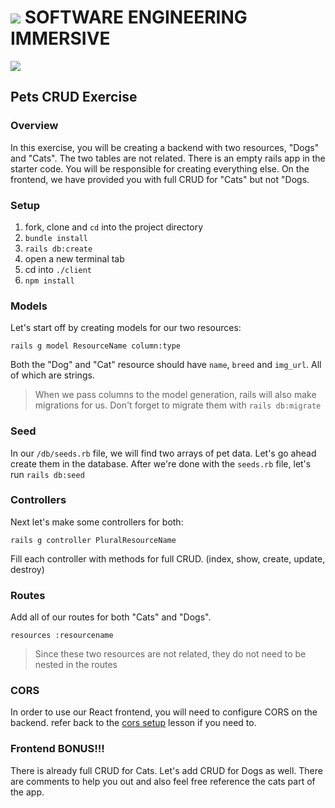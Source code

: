 # ![](https://ga-dash.s3.amazonaws.com/production/assets/logo-9f88ae6c9c3871690e33280fcf557f33.png)  SOFTWARE ENGINEERING IMMERSIVE

![](https://media1.giphy.com/media/hPyONzUYJhLZS/giphy.gif)

## Pets CRUD Exercise

### Overview

In this exercise, you will be creating a backend with two resources, "Dogs" and "Cats". The two tables are not related. There is an empty rails app in the starter code. You will be responsible for creating everything else. On the frontend, we have provided you with full CRUD for "Cats" but not "Dogs.

### Setup

1. fork, clone and `cd` into the project directory
1. `bundle install`
1. `rails db:create`
1. open a new terminal tab
1. cd into `./client`
1. `npm install`

### Models

Let's start off by creating models for our two resources:

`rails g model ResourceName column:type`

Both the "Dog" and "Cat" resource should have `name`, `breed` and `img_url`. All of which are strings.

> When we pass columns to the model generation, rails will also make migrations for us. Don't forget to migrate them with `rails db:migrate`
 
### Seed

In our `/db/seeds.rb` file, we will find two arrays of pet data. Let's go ahead create them in the database. After we're done with the `seeds.rb` file, let's run `rails db:seed`

### Controllers

Next let's make some controllers for both:

`rails g controller PluralResourceName`

Fill each controller with methods for full CRUD. (index, show, create, update, destroy)

### Routes

Add all of our routes for both "Cats" and "Dogs".

`resources :resourcename`

> Since these two resources are not related, they do not need to be nested in the routes

### CORS

In order to use our React frontend, you will need to configure CORS on the backend. refer back to the [cors setup](https://git.generalassemb.ly/sei-nyc-pheonix/cors-setup) lesson if you need to.

### Frontend BONUS!!!

There is already full CRUD for Cats. Let's add CRUD for Dogs as well. There are comments to help you out and also feel free reference the cats part of the app.
